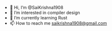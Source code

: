- 👋 Hi, I’m @SaiKrishna1908
- 👀 I’m interested in compiler design
- 🌱 I’m currently learning Rust
- 📫 How to reach me saikrishna1908@gmail.com

<!---
SaiKrishna1908/SaiKrishna1908 is a ✨ special ✨ repository because its `README.md` (this file) appears on your GitHub profile.
You can click the Preview link to take a look at your changes.
--->
